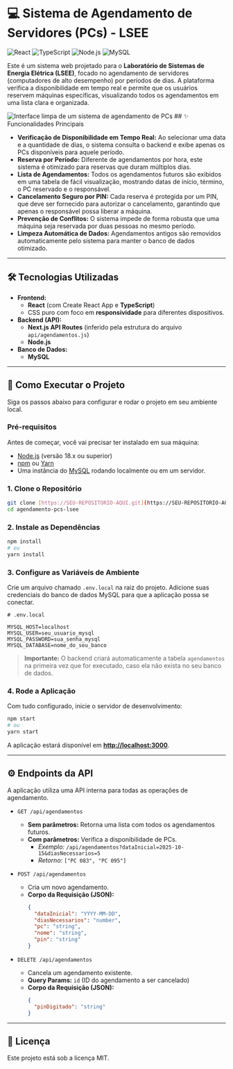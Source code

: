 # 💻 Sistema de Agendamento de Servidores (PCs) - LSEE

![React](https://img.shields.io/badge/React-20232A?style=for-the-badge&logo=react&logoColor=61DAFB)
![TypeScript](https://img.shields.io/badge/TypeScript-007ACC?style=for-the-badge&logo=typescript&logoColor=white)
![Node.js](https://img.shields.io/badge/Node.js-339933?style=for-the-badge&logo=nodedotjs&logoColor=white)
![MySQL](https://img.shields.io/badge/MySQL-005C84?style=for-the-badge&logo=mysql&logoColor=white)

Este é um sistema web projetado para o **Laboratório de Sistemas de Energia Elétrica (LSEE)**, focado no agendamento de servidores (computadores de alto desempenho) por períodos de dias. A plataforma verifica a disponibilidade em tempo real e permite que os usuários reservem máquinas específicas, visualizando todos os agendamentos em uma lista clara e organizada.

![Interface limpa de um sistema de agendamento de PCs](https://i.imgur.com/your-image-url.png) ## ✨ Funcionalidades Principais

* **Verificação de Disponibilidade em Tempo Real:** Ao selecionar uma data e a quantidade de dias, o sistema consulta o backend e exibe apenas os PCs disponíveis para aquele período.
* **Reserva por Período:** Diferente de agendamentos por hora, este sistema é otimizado para reservas que duram múltiplos dias.
* **Lista de Agendamentos:** Todos os agendamentos futuros são exibidos em uma tabela de fácil visualização, mostrando datas de início, término, o PC reservado e o responsável.
* **Cancelamento Seguro por PIN:** Cada reserva é protegida por um PIN, que deve ser fornecido para autorizar o cancelamento, garantindo que apenas o responsável possa liberar a máquina.
* **Prevenção de Conflitos:** O sistema impede de forma robusta que uma máquina seja reservada por duas pessoas no mesmo período.
* **Limpeza Automática de Dados:** Agendamentos antigos são removidos automaticamente pelo sistema para manter o banco de dados otimizado.

---

## 🛠️ Tecnologias Utilizadas

* **Frontend:**
    * **React** (com Create React App e **TypeScript**)
    * CSS puro com foco em **responsividade** para diferentes dispositivos.
* **Backend (API):**
    * **Next.js API Routes** (inferido pela estrutura do arquivo `api/agendamentos.js`)
    * **Node.js**
* **Banco de Dados:**
    * **MySQL**

---

## 🚀 Como Executar o Projeto

Siga os passos abaixo para configurar e rodar o projeto em seu ambiente local.

### Pré-requisitos

Antes de começar, você vai precisar ter instalado em sua máquina:
* [Node.js](https://nodejs.org/) (versão 18.x ou superior)
* [npm](https://www.npmjs.com/) ou [Yarn](https://yarnpkg.com/)
* Uma instância do [MySQL](https://www.mysql.com/) rodando localmente ou em um servidor.

### 1. Clone o Repositório

```bash
git clone [https://SEU-REPOSITORIO-AQUI.git](https://SEU-REPOSITORIO-AQUI.git)
cd agendamento-pcs-lsee
```

### 2. Instale as Dependências

```bash
npm install
# ou
yarn install
```

### 3. Configure as Variáveis de Ambiente

Crie um arquivo chamado `.env.local` na raiz do projeto. Adicione suas credenciais do banco de dados MySQL para que a aplicação possa se conectar.

```env
# .env.local

MYSQL_HOST=localhost
MYSQL_USER=seu_usuario_mysql
MYSQL_PASSWORD=sua_senha_mysql
MYSQL_DATABASE=nome_do_seu_banco
```

> **Importante:** O backend criará automaticamente a tabela `agendamentos` na primeira vez que for executado, caso ela não exista no seu banco de dados.

### 4. Rode a Aplicação

Com tudo configurado, inicie o servidor de desenvolvimento:

```bash
npm start
# ou
yarn start
```

A aplicação estará disponível em **[http://localhost:3000](http://localhost:3000)**.

---

## ⚙️ Endpoints da API

A aplicação utiliza uma API interna para todas as operações de agendamento.

* `GET /api/agendamentos`
    * **Sem parâmetros:** Retorna uma lista com todos os agendamentos futuros.
    * **Com parâmetros:** Verifica a disponibilidade de PCs.
        * *Exemplo:* `/api/agendamentos?dataInicial=2025-10-15&diasNecessarios=5`
        * *Retorno:* `["PC 083", "PC 095"]`

* `POST /api/agendamentos`
    * Cria um novo agendamento.
    * **Corpo da Requisição (JSON):**
        ```json
        {
          "dataInicial": "YYYY-MM-DD",
          "diasNecessarios": "number",
          "pc": "string",
          "nome": "string",
          "pin": "string"
        }
        ```

* `DELETE /api/agendamentos`
    * Cancela um agendamento existente.
    * **Query Params:** `id` (ID do agendamento a ser cancelado)
    * **Corpo da Requisição (JSON):**
        ```json
        {
          "pinDigitado": "string"
        }
        ```

---

## 📄 Licença

Este projeto está sob a licença MIT.